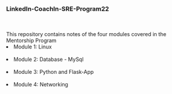 <h3>LinkedIn-Coachln-SRE-Program22</h3><br><br>
This repository contains notes of the four modules covered in the Mentorship Program<br>
<li>Module 1: Linux</li><br>
<li>Module 2: Database - MySql</li><br>
<li>Module 3: Python and Flask-App</li><br>
<li>Module 4: Networking</li><br>
